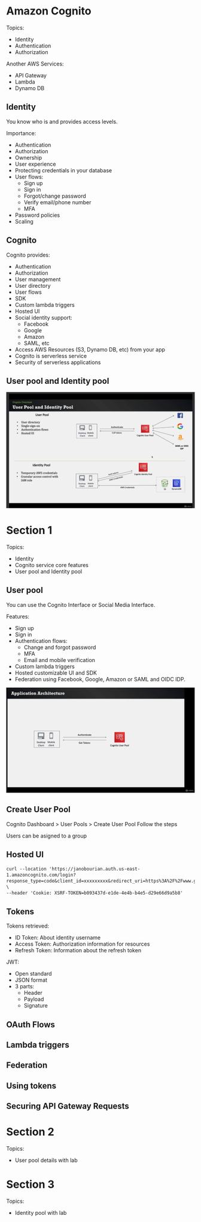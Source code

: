 # Amazon Cognito

Topics: 
* Identity
* Authentication
* Authorization

Another AWS Services:
* API Gateway
* Lambda
* Dynamo DB

## Identity

You know who is and provides access levels.

Importance:
* Authentication
* Authorization
* Ownership
* User experience
* Protecting credentials in your database
* User flows:
    * Sign up
    * Sign in
    * Forgot/change password
    * Verify email/phone number
    * MFA
* Password policies
* Scaling

## Cognito

Cognito provides:
* Authentication
* Authorization
* User management
* User directory
* User flows
* SDK
* Custom lambda triggers
* Hosted UI
* Social identity support:
    * Facebook
    * Google
    * Amazon
    * SAML, etc
* Access AWS Resources (S3, Dynamo DB, etc) from your app
* Cognito is serverless service
* Security of serverless applications

## User pool and Identity pool

![alt text](image.png)

# Section 1

Topics:
* Identity
* Cognito service core features
* User pool and Identity pool

## User pool

You can use the Cognito Interface or Social Media Interface.

Features:
* Sign up
* Sign in
* Authentication flows:
    * Change and forgot password
    * MFA
    * Email and mobile verification
* Custom lambda triggers
* Hosted customizable UI and SDK
* Federation using Facebook, Google, Amazon or SAML and OIDC IDP.

![alt text](image-1.png)

## Create User Pool

Cognito Dashboard > User Pools > Create User Pool
Follow the steps

Users can be asigned to a group

## Hosted UI

```curl
curl --location 'https://janobourian.auth.us-east-1.amazoncognito.com/login?response_type=code&client_id=xxxxxxxxx&redirect_uri=https%3A%2F%2Fwww.google.com.mx%2F' \
--header 'Cookie: XSRF-TOKEN=b093437d-e1de-4e4b-b4e5-d29e66d9a5b8'
```

## Tokens

Tokens retrieved:
* ID Token: About identity username
* Access Token: Authorization information for resources
* Refresh Token: Information about the refresh token

JWT:
* Open standard
* JSON format
* 3 parts:
    * Header
    * Payload
    * Signature


## OAuth Flows

## Lambda triggers


## Federation

## Using tokens

## Securing API Gateway Requests

# Section 2

Topics:
* User pool details with lab

# Section 3

Topics:
* Identity pool with lab